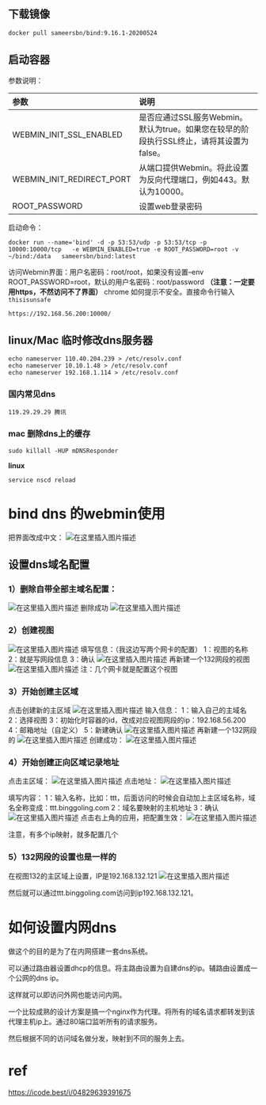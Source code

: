 ## 下载镜像

```bash
docker pull sameersbn/bind:9.16.1-20200524
```

## 启动容器

参数说明：

| 参数                      | 说明                                                         |
| :------------------------ | :----------------------------------------------------------- |
| WEBMIN_INIT_SSL_ENABLED   | 是否应通过SSL服务Webmin。默认为true。如果您在较早的阶段执行SSL终止，请将其设置为false。 |
| WEBMIN_INIT_REDIRECT_PORT | 从端口提供Webmin。将此设置为反向代理端口，例如443。默认为10000。 |
| ROOT_PASSWORD             | 设置web登录密码                                              |

启动命令：

```
docker run --name='bind' -d -p 53:53/udp -p 53:53/tcp -p 10000:10000/tcp   -e WEBMIN_ENABLED=true -e ROOT_PASSWORD=root -v ~/bind:/data   sameersbn/bind:latest
```



访问Webmin界面：用户名密码：root/root，如果没有设置–env ROOT_PASSWORD=root，默认的用户名密码：root/password
**（注意：一定要用https，不然访问不了界面）** chrome 如何提示不安全。直接命令行输入`thisisunsafe`

```bash
https://192.168.56.200:10000/
```





## linux/Mac 临时修改dns服务器

```
echo nameserver 110.40.204.239 > /etc/resolv.conf
echo nameserver 10.10.1.48 > /etc/resolv.conf
echo nameserver 192.168.1.114 > /etc/resolv.conf
```



### 国内常见dns

```
119.29.29.29 腾讯
```

### mac 删除dns上的缓存

```
sudo killall -HUP mDNSResponder
```

**linux**

```
service nscd reload
```





# bind dns 的webmin使用



把界面改成中文：
![在这里插入图片描述](https://img-bc.icode.best/20210318140703659.png)

## 设置dns域名配置

### 1）删除自带全部主域名配置：

![在这里插入图片描述](https://img-bc.icode.best/20210318140721926.png)
删除成功
![在这里插入图片描述](https://img-bc.icode.best/2021031814085639.png)

### 2）创建视图

![在这里插入图片描述](https://img-bc.icode.best/20210318140910237.png)
填写信息：（我这边写两个网卡的配置）
1：视图的名称
2：就是写网段信息
3：确认
![在这里插入图片描述](https://img-bc.icode.best/20210318140925538.png)
再新建一个132网段的视图
![在这里插入图片描述](https://img-bc.icode.best/20210318140939805.png)
注：几个网卡就是配置这个视图

### 3）开始创建主区域

点击创建新的主区域
![在这里插入图片描述](https://img-bc.icode.best/20210318140956403.png)
输入信息：
1：输入自己的主域名
2：选择视图
3：初始化时容器的id，改成对应视图网段的ip：192.168.56.200
4：邮箱地址（自定义）
5：新建确认
![在这里插入图片描述](https://img-bc.icode.best/2021031814100958.png)
再新建一个132网段的
![在这里插入图片描述](https://img-bc.icode.best/20210318141021758.png)
创建成功：
![在这里插入图片描述](https://img-bc.icode.best/20210318141032405.png)

### 4）开始创建正向区域记录地址

点击主区域：
![在这里插入图片描述](https://img-bc.icode.best/20210318141044233.png)
点击地址：
![在这里插入图片描述](https://img-bc.icode.best/20210318141558176.png)

填写内容：
1：输入名称，比如：ttt，后面访问的时候会自动加上主区域名称，域名全称变成：ttt.binggoling.com
2：域名要映射的主机地址
3：确认
![在这里插入图片描述](https://img-bc.icode.best/20210318141153716.png)
点击右上角的应用，把配置生效：
![在这里插入图片描述](https://img-bc.icode.best/2021031814121725.png)

注意，有多个ip映射，就多配置几个

### 5）132网段的设置也是一样的

在视图132的主区域上设置，IP是192.168.132.121
![在这里插入图片描述](https://img-bc.icode.best/20210318141250211.png)



然后就可以通过ttt.binggoling.com访问到ip192.168.132.121。



# 如何设置内网dns

做这个的目的是为了在内网搭建一套dns系统。

可以通过路由器设置dhcp的信息。将主路由设置为自建dns的ip。辅路由设置成一个公网的dns ip。

这样就可以即访问外网也能访问内网。

一个比较成熟的设计方案是搞一个nginx作为代理。将所有的域名请求都转发到该代理主机ip上。通过80端口监听所有的请求服务。

然后根据不同的访问域名做分发，映射到不同的服务上去。



# ref

https://icode.best/i/04829639391675
